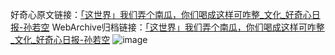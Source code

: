 好奇心原文链接：[「这世界」我们弄个南瓜，你们喝成这样可咋整_文化_好奇心日报-孙若空](https://www.qdaily.com/articles/2939.html)
WebArchive归档链接：[「这世界」我们弄个南瓜，你们喝成这样可咋整_文化_好奇心日报-孙若空](http://web.archive.org/web/20161105022253/http://www.qdaily.com:80/articles/2939.html)
![image](http://ww3.sinaimg.cn/large/007d5XDply1g3v6ub9qqvj30u04jzkjl)